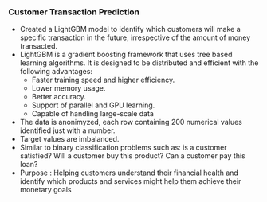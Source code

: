 ### Customer Transaction Prediction
  - Created a LightGBM model to identify which customers will make a specific transaction in the future, irrespective of the amount of money transacted.  
  - LightGBM is a gradient boosting framework that uses tree based learning algorithms. It is designed to be distributed and efficient with the following advantages:  
    - Faster training speed and higher efficiency.  
    - Lower memory usage.  
    - Better accuracy.  
    - Support of parallel and GPU learning.  
    - Capable of handling large-scale data  
  - The data is anonimyzed, each row containing 200 numerical values identified just with a number.  
  - Target values are imbalanced.  
  - Similar to binary classification problems such as: is a customer satisfied? Will a customer buy this product? Can a customer pay this loan?  
  - Purpose : Helping customers understand their financial health and identify which products and services might help them achieve their monetary goals
